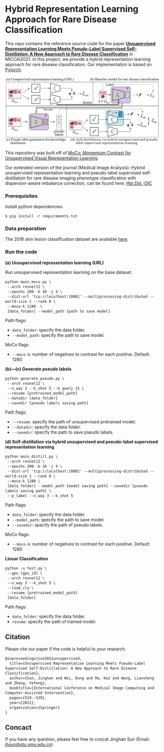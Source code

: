 # Hybrid Representation Learning Approach for Rare Disease Classification
This repo contains the reference source code for the paper [**Unsupervised Representation Learning Meets Pseudo-Label Supervised Self-Distillation: A New Approach to Rare Disease Classification**](https://link.springer.com/chapter/10.1007%2F978-3-030-87240-3_50) in MICCAI2021. In this project, we provide a hybrid representation learning approach for rare disease classification. Our implementation is based on [Pytorch](https://pytorch.org/).
<div align="center">
	<img src="./overview.png" alt="Editor" width="600">
</div>

This repository was built off of [MoCo: Momentum Contrast for Unsupervised Visual Representation Learning](https://github.com/facebookresearch/moco).

Our extended version of the journal (Medical Image Analysis): Hybrid unsupervised representation learning and pseudo-label supervised self-distillation for rare disease imaging phenotype classification with dispersion-aware imbalance correction, can be found here: [Hbr.Dst.-DIC](1-s2.0-S1361841524000276-main.pdf)

### Prerequisites
Install python dependencies.
```
$ pip install -r requirements.txt
```

### Data preparation
The 2018 skin lesion classification dataset are available [here](https://challenge2018.isic-archive.com/task3/).

### Run the code
**(a) Unsupervised representation learning (URL)**

Run unsupervised representation learning on the base dataset. 


```
python main_moco.py \
 --arch resnet12 \
 --epochs 200 -b 16 -j 4 \
 --dist-url 'tcp://localhost:10001' --multiprocessing-distributed --world-size 1 --rank 0 \
 --moco-k 1280  \
 [data_folder] --model_path [path to save model]  
```
Path flags:
- `data_folder`: specify the data folder.
- `--model_path`: specify the path to save model.

MoCo flags:
- `--moco-k`: number of negatives to contrast for each positive. Default: 1280

**(b)—(c) Generate pseudo labels**


```
python generate_pseudo.py \
 --arch resnet12 \
 --n_way 3 --k_shot 5 --k_query 15 \
 --resume [pretrained_model_path]
 --datadir [data_folder] 
 --savedir [pseudo labels saving path]
```
Path flags:
- `--resume`: specify the path of unsupervised pretrained model.
- `--datadir`: specify the data folder.
- `--savedir`: specify the path to save pseudo labels.

**(d) Self-distillation via hybrid unsupervised and pseudo-label supervised representation learning**



```
python main_distill.py \
 --arch resnet12 \
 --epochs 200 -b 16 -j 4 \
 --dist-url 'tcp://localhost:10002' --multiprocessing-distributed --world-size 1 --rank 0 \
 --moco-k 1280 \
 [data_folder] --model_path [model saving path] --savedir [pseudo labels saving path] \
 --p_label --n_way 3 --k_shot 5 
```

Path flags:
- `data_folder`: specify the data folder.
- `--model_path`: specify the path to save model.
- `--savedir`: specify the path of pseudo labels.

MoCo flags:
- `--moco-k`: number of negatives to contrast for each positive. Default: 1280

**Linear Classification**


```
python -u test.py \
 --gpu [gpu_id] \
 --arch resnet12 \
 --n_way 3 --k_shot 5 \
 --load_cla \
 --resume [pretrained_model_path]
 [data_folder]
```
Path flags:
- `data_folder`: specify the data folder.
- `resume`: specify the path of trained model.

## Citation
Please cite our paper if the code is helpful to your research.
```
@inproceedings{sun2021unsupervised,
  title={Unsupervised Representation Learning Meets Pseudo-Label Supervised Self-Distillation: A New Approach to Rare Disease Classification},
  author={Sun, Jinghan and Wei, Dong and Ma, Kai and Wang, Liansheng and Zheng, Yefeng},
  booktitle={International Conference on Medical Image Computing and Computer-Assisted Intervention},
  pages={519--529},
  year={2021},
  organization={Springer}
}
```

## Concact
If you have any question, please feel free to concat Jinghan Sun (Email: jhsun@stu.xmu.edu.cn)
